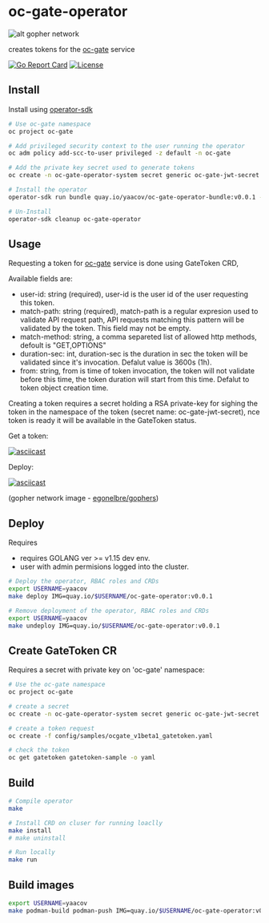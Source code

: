 # oc-gate-operator

![alt gopher network](https://raw.githubusercontent.com/yaacov/oc-gate/main/web/public/network-side.png)

creates tokens for the [oc-gate](https://github.com/yaacov/oc-gate) service

[![Go Report Card](https://goreportcard.com/badge/github.com/yaacov/oc-gate-operator)](https://goreportcard.com/report/github.com/yaacov/oc-gate-operator)
[![License](https://img.shields.io/badge/License-Apache%202.0-blue.svg)](https://opensource.org/licenses/Apache-2.0)

## Install

Install using [operator-sdk](https://sdk.operatorframework.io/docs/installation/)

```bash
# Use oc-gate namespace
oc project oc-gate

# Add privileged security context to the user running the operator
oc adm policy add-scc-to-user privileged -z default -n oc-gate

# Add the private key secret used to generate tokens
oc create -n oc-gate-operator-system secret generic oc-gate-jwt-secret --from-file=test/cert.pem --from-file=test/key.pem

# Install the operator
operator-sdk run bundle quay.io/yaacov/oc-gate-operator-bundle:v0.0.1 -n oc-gate

# Un-Install
operator-sdk cleanup oc-gate-operator
```

## Usage

Requesting a token for [oc-gate](https://github.com/yaacov/oc-gate) service is done using GateToken CRD,

Available fields are:

- user-id: string (required), user-id is the user id of the user requesting this token.
- match-path: string (required), match-path is a regular expresion used to validate API request path, API requests matching this pattern will be validated by the token. This field may not be empty.
- match-method: string, a comma separeted list of allowed http methods, defoult is "GET,OPTIONS"
- duration-sec: int, duration-sec is the duration in sec the token will be validated since it's invocation. Defalut value is 3600s (1h).
- from: string, from is time of token invocation, the token will not validate before this time, the token duration will start from this time. Defalut to token object creation time.

Creating a token requires a secret holding a RSA private-key for sighing the token in the namespace of the token (secret name: oc-gate-jwt-secret), nce token is ready it will be available in the GateToken status.

Get a token:

[![asciicast](https://asciinema.org/a/397136.svg)](https://asciinema.org/a/397136)

Deploy:

[![asciicast](https://asciinema.org/a/397137.svg)](https://asciinema.org/a/397137)

(gopher network image - [egonelbre/gophers](https://github.com/egonelbre/gophers))

## Deploy

Requires

- requires GOLANG ver >= v1.15 dev env.
- user with admin permisions logged into the cluster.

```bash
# Deploy the operator, RBAC roles and CRDs
export USERNAME=yaacov
make deploy IMG=quay.io/$USERNAME/oc-gate-operator:v0.0.1
```

```bash
# Remove deployment of the operator, RBAC roles and CRDs
export USERNAME=yaacov
make undeploy IMG=quay.io/$USERNAME/oc-gate-operator:v0.0.1
```

## Create GateToken CR

Requires a secret with private key on 'oc-gate' namespace:

```bash
# Use the oc-gate namespace
oc project oc-gate

# create a secret
oc create -n oc-gate-operator-system secret generic oc-gate-jwt-secret --from-file=test/cert.pem --from-file=test/key.pem

# create a token request
oc create -f config/samples/ocgate_v1beta1_gatetoken.yaml

# check the token
oc get gatetoken gatetoken-sample -o yaml
```

## Build

```bash
# Compile operator
make

# Install CRD on cluser for running loaclly
make install
# make uninstall

# Run locally
make run
```

## Build images

```bash
export USERNAME=yaacov
make podman-build podman-push IMG=quay.io/$USERNAME/oc-gate-operator:v0.0.1
```
